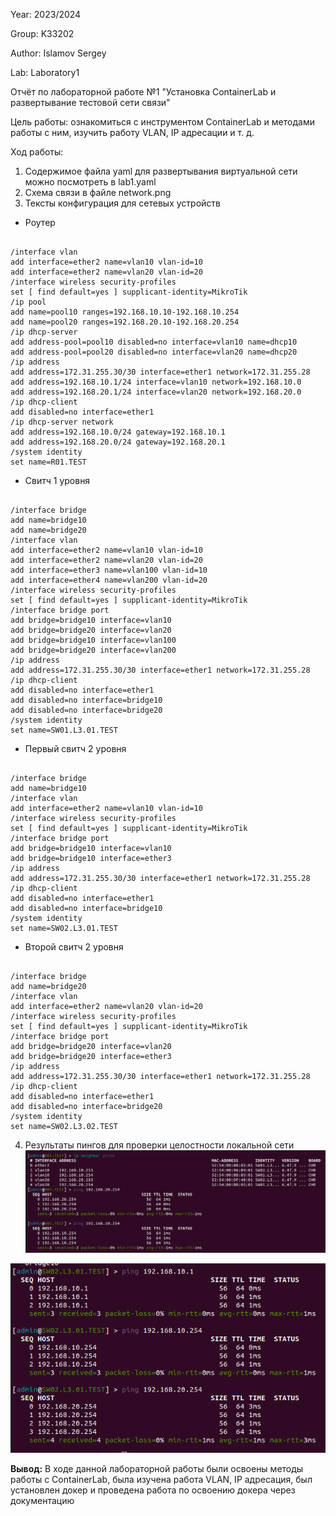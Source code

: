Year: 2023/2024

Group: K33202

Author: Islamov Sergey

Lab: Laboratory1

Отчёт по лабораторной работе №1 "Установка ContainerLab и развертывание тестовой сети связи"

Цель работы: ознакомиться с инструментом ContainerLab и методами работы с ним, изучить работу VLAN, IP адресации и т. д.

Ход работы:

1) Содержимое файла yaml для развертывания виртуальной сети можно посмотреть в lab1.yaml
2) Схема связи в файле network.png
3) Тексты конфигурация для сетевых устройств 

* Роутер
```

/interface vlan
add interface=ether2 name=vlan10 vlan-id=10
add interface=ether2 name=vlan20 vlan-id=20
/interface wireless security-profiles
set [ find default=yes ] supplicant-identity=MikroTik
/ip pool
add name=pool10 ranges=192.168.10.10-192.168.10.254
add name=pool20 ranges=192.168.20.10-192.168.20.254
/ip dhcp-server
add address-pool=pool10 disabled=no interface=vlan10 name=dhcp10
add address-pool=pool20 disabled=no interface=vlan20 name=dhcp20
/ip address
add address=172.31.255.30/30 interface=ether1 network=172.31.255.28
add address=192.168.10.1/24 interface=vlan10 network=192.168.10.0
add address=192.168.20.1/24 interface=vlan20 network=192.168.20.0
/ip dhcp-client
add disabled=no interface=ether1
/ip dhcp-server network
add address=192.168.10.0/24 gateway=192.168.10.1
add address=192.168.20.0/24 gateway=192.168.20.1
/system identity
set name=R01.TEST
```

* Свитч 1 уровня
```

/interface bridge
add name=bridge10
add name=bridge20
/interface vlan
add interface=ether2 name=vlan10 vlan-id=10
add interface=ether2 name=vlan20 vlan-id=20
add interface=ether3 name=vlan100 vlan-id=10
add interface=ether4 name=vlan200 vlan-id=20
/interface wireless security-profiles
set [ find default=yes ] supplicant-identity=MikroTik
/interface bridge port
add bridge=bridge10 interface=vlan10
add bridge=bridge20 interface=vlan20
add bridge=bridge10 interface=vlan100
add bridge=bridge20 interface=vlan200
/ip address
add address=172.31.255.30/30 interface=ether1 network=172.31.255.28
/ip dhcp-client
add disabled=no interface=ether1
add disabled=no interface=bridge10
add disabled=no interface=bridge20
/system identity
set name=SW01.L3.01.TEST
```
* Первый свитч 2 уровня
```

/interface bridge
add name=bridge10
/interface vlan
add interface=ether2 name=vlan10 vlan-id=10
/interface wireless security-profiles
set [ find default=yes ] supplicant-identity=MikroTik
/interface bridge port
add bridge=bridge10 interface=vlan10
add bridge=bridge10 interface=ether3
/ip address
add address=172.31.255.30/30 interface=ether1 network=172.31.255.28
/ip dhcp-client
add disabled=no interface=ether1
add disabled=no interface=bridge10
/system identity
set name=SW02.L3.01.TEST
```

* Второй свитч 2 уровня
```

/interface bridge
add name=bridge20
/interface vlan
add interface=ether2 name=vlan20 vlan-id=20
/interface wireless security-profiles
set [ find default=yes ] supplicant-identity=MikroTik
/interface bridge port
add bridge=bridge20 interface=vlan20
add bridge=bridge20 interface=ether3
/ip address
add address=172.31.255.30/30 interface=ether1 network=172.31.255.28
/ip dhcp-client
add disabled=no interface=ether1
add disabled=no interface=bridge20
/system identity
set name=SW02.L3.02.TEST
```

4) Результаты пингов для проверки целостности локальной сети
![](https://github.com/16Angeles/2023-2024-introduction_in_routing-k33202-islamov_s_s/blob/54804b8b10e5ecc3bb224269b6570267676e47f1/Ping1.png "Проверка локальной сети и пингов с роутера")

![](https://github.com/16Angeles/2023-2024-introduction_in_routing-k33202-islamov_s_s/blob/54804b8b10e5ecc3bb224269b6570267676e47f1/Ping2.png "Проверка пингов со свитча 2 уровня")

**Вывод:**
В ходе данной лабораторной работы были освоены методы работы с ContainerLab, была изучена работа VLAN, IP адресация, был установлен докер и проведена работа по освоению докера через документацию


